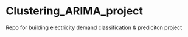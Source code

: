 # Clustering_ARIMA_project
 Repo for building electricity demand classification & prediciton project
